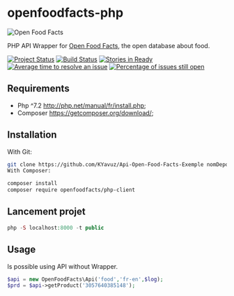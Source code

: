 # openfoodfacts-php
![Open Food Facts](https://static.openfoodfacts.org/images/misc/openfoodfacts-logo-en-178x150.png)

PHP API Wrapper for [Open Food Facts](https://openfoodfacts.org/), the open database about food.

[![Project Status](http://opensource.box.com/badges/active.svg)](http://opensource.box.com/badges)
[![Build Status](https://travis-ci.org/openfoodfacts/openfoodfacts-php.svg?branch=master)](https://travis-ci.org/openfoodfacts/openfoodfacts-php) [![Stories in Ready](https://badge.waffle.io/openfoodfacts/openfoodfacts-php.svg?label=ready&title=Ready)](https://waffle.io/openfoodfacts/openfoodfacts-php)
[![Average time to resolve an issue](https://isitmaintained.com/badge/resolution/openfoodfacts/openfoodfacts-php.svg)](https://isitmaintained.com/project/openfoodfacts/openfoodfacts-php "Average time to resolve an issue")
[![Percentage of issues still open](https://isitmaintained.com/badge/open/openfoodfacts/openfoodfacts-php.svg)](https://isitmaintained.com/project/openfoodfacts/openfoodfacts-php "Percentage of issues still open")


## Requirements

  * Php ^7.2    http://php.net/manual/fr/install.php;
  * Composer    https://getcomposer.org/download/;
  
## Installation

With Git:
```bash
git clone https://github.com/KYavuz/Api-Open-Food-Facts-Exemple nomDepot
With Composer:
```

```bash
composer install
composer require openfoodfacts/php-client
```

## Lancement projet
```php
php -S localhost:8000 -t public
```
## Usage
Is possible using API without Wrapper.
```php
$api = new OpenFoodFacts\Api('food','fr-en',$log);
$prd = $api->getProduct('3057640385148');
```



